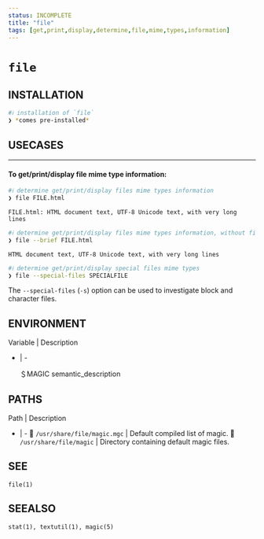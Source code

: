 ```yaml
---
status: INCOMPLETE
title: "file"
tags: [get,print,display,determine,file,mime,types,information]
---
```


# `file`

## INSTALLATION


```bash
#ℹ︎ installation of `file`
❯ *comes pre-installed*
```


## USECASES

----
#### To get/print/display file mime type information:


```bash
#ℹ︎ determine get/print/display files mime types information
❯ file FILE.html
```

    FILE.html: HTML document text, UTF-8 Unicode text, with very long lines


```bash
#ℹ︎ determine get/print/display files mime types information, without filename header
❯ file --brief FILE.html
```

    HTML document text, UTF-8 Unicode text, with very long lines


```bash
#ℹ︎ determine get/print/display special files mime types
❯ file --special-files SPECIALFILE
```


The `--special-files` (`-s`) option can be used to investigate block and character files.


## ENVIRONMENT

Variable | Description
- | -

    ＄MAGIC
       semantic_description

## PATHS

Path | Description
- | -
📂 `/usr/share/file/magic.mgc` | Default compiled list of magic.
📂 `/usr/share/file/magic` | Directory containing default magic files.

## SEE

    file(1)

## SEEALSO

    stat(1), textutil(1), magic(5)

